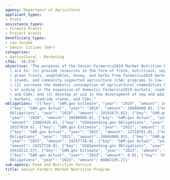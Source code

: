 ```yaml
---
agency: Department of Agriculture
applicant_types:
- State
assistance_types:
- Formula Grants
- Project Grants
beneficiary_types:
- Low Income
- Senior Citizen (60+)
categories:
- Agricultural - Marketing
cfda: '10.576'
objective: "The purposes of the Senior Farmers\u2019 Market Nutrition Program (SFMNP)\
  \ are to: (1) provide resources in the form of fresh, nutritious, unprepared, locally\
  \ grown fruits, vegetables, honey, and herbs from farmers\u2019 markets, roadside\
  \ stands, and community supported agriculture (CSA) programs to low-income seniors;\
  \ (2) increase the domestic consumption of agricultural commodities by expanding\
  \ or aiding in the expansion of domestic farmers\u2019 markets, roadside stands,\
  \ and CSAs; and (3) develop or aid in the development of new and additional farmers\u2019\
  \ markets, roadside stands, and CSAs."
obligations: '[{"key": "SAM.gov Estimate", "year": "2019", "amount": 20600000.0},
  {"key": "SAM.gov Actual", "year": "2019", "amount": 20600000.0}, {"key": "USASpending.gov
  Obligations", "year": "2019", "amount": 19191675.02}, {"key": "SAM.gov Estimate",
  "year": "2020", "amount": 20600000.0}, {"key": "SAM.gov Actual", "year": "2020",
  "amount": 21083410.0}, {"key": "USASpending.gov Obligations", "year": "2020", "amount":
  18327624.6}, {"key": "SAM.gov Estimate", "year": "2021", "amount": 23718701.0},
  {"key": "SAM.gov Actual", "year": "2021", "amount": 23718701.0}, {"key": "USASpending.gov
  Obligations", "year": "2021", "amount": 20084000.83}, {"key": "SAM.gov Estimate",
  "year": "2022", "amount": 24357718.0}, {"key": "SAM.gov Actual", "year": "2022",
  "amount": 24357718.0}, {"key": "USASpending.gov Obligations", "year": "2022", "amount":
  19416212.57}, {"key": "SAM.gov Estimate", "year": "2023", "amount": 72959877.0},
  {"key": "SAM.gov Actual", "year": "2023", "amount": 0.0}, {"key": "USASpending.gov
  Obligations", "year": "2023", "amount": 68862195.2}]'
sub-agency: Food and Nutrition Service
title: Senior Farmers Market Nutrition Program
---
```

